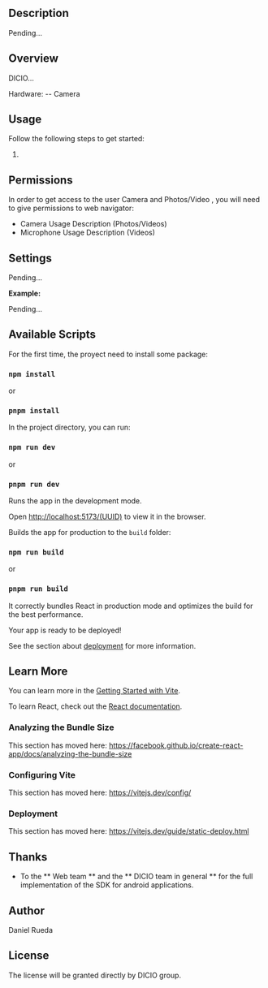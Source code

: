 ## Description
Pending...

## **Overview**

DICIO...

  Hardware:
  -- Camera

## **Usage**

Follow the following steps to get started:

1. 

## Permissions

In order to get access to the user Camera and Photos/Video , you will need to give permissions to web navigator:

-   Camera Usage Description (Photos/Videos)
-   Microphone Usage Description (Videos)

## Settings

Pending...

**Example:**

Pending...


## Available Scripts
For the first time, the proyect need to install some package:

### `npm install`

or

### `pnpm install`  


In the project directory, you can run:

  
### `npm run dev`

or

### `pnpm run dev` 
  

Runs the app in the development mode.

Open [http://localhost:5173/(UUID)](http://localhost:5173) to view it in the browser.


  
Builds the app for production to the `build` folder:

### `npm run build`

or

### `pnpm run build` 
 

It correctly bundles React in production mode and optimizes the build for the best performance.

  

Your app is ready to be deployed!

  

See the section about [deployment](https://vitejs.dev/guide/static-deploy.html) for more information.

  

## Learn More

  

You can learn more in the [Getting Started with Vite](https://vitejs.dev/guide/).

  

To learn React, check out the [React documentation](https://reactjs.org/).

  

  

### Analyzing the Bundle Size

  

This section has moved here: https://facebook.github.io/create-react-app/docs/analyzing-the-bundle-size

  

  

### Configuring Vite

  

This section has moved here: https://vitejs.dev/config/

  

### Deployment

  

This section has moved here: https://vitejs.dev/guide/static-deploy.html

Thanks
------
* To the ** Web team ** and the ** DICIO team in general ** for the full implementation of the SDK for android applications.
  
  
Author
------
Daniel Rueda
  
License
-------
The license will be granted directly by DICIO group.
